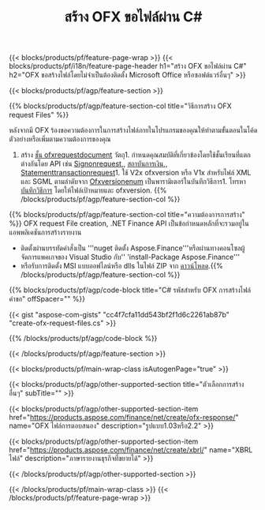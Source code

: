 ﻿---
title: สร้าง OFX ขอไฟล์ผ่าน C#
description: ตัวอย่างโค้ดสำหรับ OFX ขอสร้างไฟล์ใช้ API ตัวอย่างรหัสสำหรับแบทช์ OFX ร้องขอการสร้างไฟล์ภายใน .NET การใช้งานตาม 
url: /th/net/create/ofx-request/
family: finance
platformtag: net
feature: create
informat: OFX Request
outformat: 
otherformats: OFX Response
---
{{< blocks/products/pf/feature-page-wrap >}}
{{< blocks/products/pf/i18n/feature-page-header h1="สร้าง OFX ขอไฟล์ผ่าน C#" h2="OFX ขอสร้างไฟล์โดยไม่จำเป็นต้องติดตั้ง Microsoft Office หรือซอฟต์แวร์อื่นๆ" >}}

{{< blocks/products/pf/agp/feature-section >}}

{{% blocks/products/pf/agp/feature-section-col title="วิธีการสร้าง OFX request Files" %}}

หลังจากมี OFX ร้องขอความต้องการในการสร้างไฟล์ภายในโปรแกรมของคุณให้ทำตามขั้นตอนในโค้ดตัวอย่างหรือเพิ่มตามความต้องการของคุณ

1. สร้าง [ชั้น ofxrequestdocument](https://apireference.aspose.com/finance/net/aspose.finance.ofx/ofxrequestdocument) วัตถุ1. กำหนดคุณสมบัติที่เกี่ยวข้องโดยใช้ชั้นเรียนที่แตกต่างกันโดย API เช่น [Signonrequest](https://apireference.aspose.com/finance/net/aspose.finance.ofx.signon/signonrequest),, [สถาบันการเงิน](https://apireference.aspose.com/finance/net/aspose.finance.ofx.signon/financialinstitution),, [Statementtransactionrequest](https://apireference.aspose.com/finance/net/aspose.finance.ofx.bank/statementtransactionrequest)1. ใช้ V2x ofxversion หรือ V1x สำหรับไฟล์ XML และ SGML ตามลำดับจาก [Ofxversionenum](https://apireference.aspose.com/finance/net/aspose.finance.ofx/ofxversionenum) เป็นพารามิเตอร์ในบันทึกวิธีการ1. โทรหา [บันทึกวิธีการ](https://apireference.aspose.com/finance/net/aspose.finance.ofx/ofxrequestdocument/methods/save) โดยให้ไฟล์เป้าหมายและ ofxversion.
{{% /blocks/products/pf/agp/feature-section-col %}}

{{% blocks/products/pf/agp/feature-section-col title="ความต้องการการสร้าง" %}}
OFX request File creation, .NET Finance API เป็นข้อกำหนดหลักที่จะรวมอยู่ในแอพพลิเคชันการสร้างรายงาน 
- ติดตั้งผ่านบรรทัดคำสั่งเป็น '''nuget ติดตั้ง Aspose.Finance'''หรือผ่านทางคอนโซลผู้จัดการแพคเกจของ Visual Studio กับ'' 'install-Package Aspose.Finance'''
- หรือรับการติดตั้ง MSI แบบออฟไลน์หรือ dlls ในไฟล์ ZIP จาก [ดาวน์โหลด](https://downloads.aspose.com/finance/net).{{% /blocks/products/pf/agp/feature-section-col %}}

{{% blocks/products/pf/agp/code-block title="C# รหัสสำหรับ OFX การสร้างไฟล์คำขอ" offSpacer="" %}}

{{< gist "aspose-com-gists" "cc4f7cfa11dd543bf2f1d6c2261ab87b" "create-ofx-request-files.cs" >}}

{{% /blocks/products/pf/agp/code-block %}}

{{< /blocks/products/pf/agp/feature-section >}}

{{< blocks/products/pf/main-wrap-class isAutogenPage="true" >}}

{{< blocks/products/pf/agp/other-supported-section title="ตัวเลือกการสร้างอื่นๆ" subTitle="" >}}

{{< blocks/products/pf/agp/other-supported-section-item href="https://products.aspose.com/finance/net/create/ofx-response/" name="OFX ไฟล์การตอบสนอง" description="รูปแบบ1.03หรือ2.2" >}}

{{< blocks/products/pf/agp/other-supported-section-item href="https://products.aspose.com/finance/net/create/xbrl/" name="XBRL ไฟล์" description="ภาษารายงานธุรกิจที่ขยายได้" >}}


{{< /blocks/products/pf/agp/other-supported-section >}}

{{< /blocks/products/pf/main-wrap-class >}}
{{< /blocks/products/pf/feature-page-wrap >}}